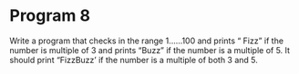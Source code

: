 # Program 8
Write a program that checks in the range 1……100 and prints “ Fizz” if the number is multiple of
3 and prints “Buzz” if the number is a multiple of 5. It should print “FizzBuzz’ if the number is a
multiple of both 3 and 5.